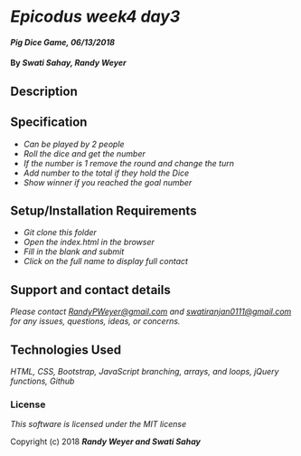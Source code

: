 # _Epicodus week4 day3_

#### _Pig Dice Game, 06/13/2018_

#### By _**Swati Sahay, Randy Weyer**_

## Description

## Specification
* _Can be played by 2 people_
* _Roll the dice and get the number_
* _If the number is 1 remove the round and change the turn_
* _Add number to the total if they hold the Dice_
* _Show winner if you reached the goal number_


## Setup/Installation Requirements

* _Git clone this folder_
* _Open the index.html in the browser_
* _Fill in the blank and submit_
* _Click on the full name to display full contact_

## Support and contact details

_Please contact RandyPWeyer@gmail.com  and swatiranjan0111@gmail.com for any issues, questions, ideas, or concerns._

## Technologies Used

_HTML, CSS, Bootstrap, JavaScript branching, arrays, and loops, jQuery functions, Github_

### License

*This software is licensed under the MIT license*

Copyright (c) 2018 **_Randy Weyer and Swati Sahay_**
